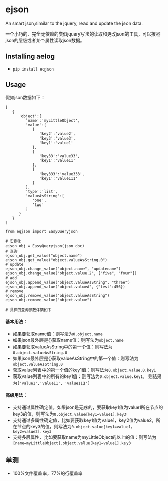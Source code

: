 # ejson
An smart json,similar to the jquery, read and update the json data.

一个小巧的、完全无依赖的类似jquery写法的读取和更改json的工具，可以按照json的层级或者某个属性读取json数据。

## Installing aelog
- ```pip install eqjson```

## Usage
假如json数据如下：
```
[
   {
      'object':{
         'name':'myLittleObject',
         'value':[
            {
               'key2':'value2',
               'key3':'value3',
               'key1':'value1'
            },
            {
               'key33':'value33',
               'key1':'value11'
            },
            {
               'key333':'value333',
               'key1':'value111'
            }
         ],
         'type':'list',
         'valueAsString':[
            'one',
            'two'
         ]
      }
   }
]
```
```
from eqjson import EasyQueryjson

# 实例化
ejson_obj = EasyQueryjson(json_doc)
# 查询
ejson_obj.get_value("object.name")
ejson_obj.get_value("object.valueAsString.0")
# update
ejson_obj.change_value("object.name", "updatename")
ejson_obj.change_value("object.value.2", ["five", "four"])
# add
ejson_obj.append_value("object.valueAsString", "three")
ejson_obj.append_value("object.valueA", {"test":456})
# remove
ejson_obj.remove_value("object.valueAsString")
ejson_obj.remove_value("object.value")

# 具体的查询参数详情如下
```
#### 基本用法：
- 如果要获取name值：则写法为```0.object.name```
- 如果json最外层是{}获取name值：则写法为```object.name```
- 如果要获取valueAsString中的第一个值：则写法为```0.object.valueAsString.0```
- 如果json最外层是{}获取valueAsString中的第一个值：则写法为```object.valueAsString.0```
- 获取value列表中的第一个值的key1值：则写法为```0.object.value.0.key1```
- 获取value列表中的所有的key1值：则写法为```0.object.value.key1```， 则结果为```['value1','value11', 'value111']```
#### 高级用法：
- 支持通过属性确定值，如果json是无序的，要获取key1值为value1所在节点的key3的值，则写法为```0.object.value[key1=value1].key3```
- 支持通过多属性确定值，比如要获取key1值为value1，key2值为value2，所在节点的key3的值，则写法为```0.object.value[key1=value1，key2=value2].key3```
- 支持多层属性，比如要获取name为myLittleObject的以上的值：则写法为```[name=myLittleObject].object.value[key1=value1].key3```


## 单测
- 100%文件覆盖率，77%的行覆盖率
